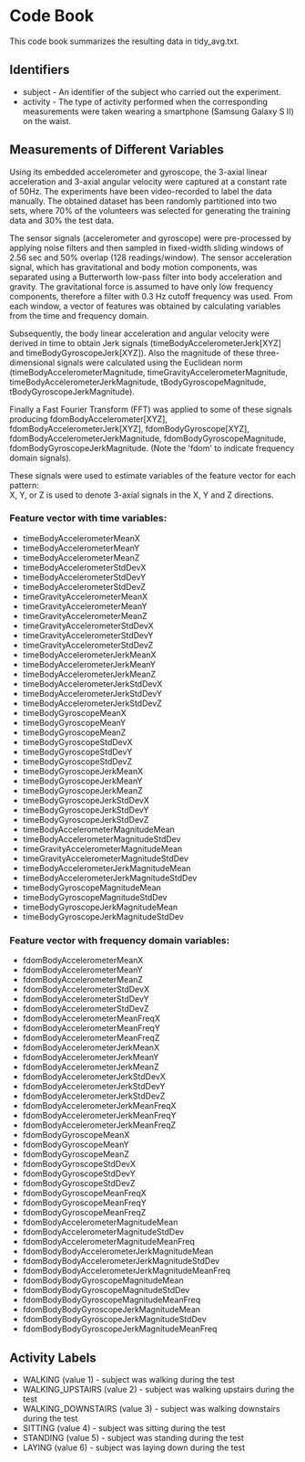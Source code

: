 # Code Book

This code book summarizes the resulting data in tidy_avg.txt.

## Identifiers

* subject - An identifier of the subject who carried out the experiment.
* activity - The type of activity performed when the corresponding measurements were taken wearing a smartphone (Samsung Galaxy S II) on the waist. 


## Measurements of Different Variables

Using its embedded accelerometer and gyroscope, the 3-axial linear acceleration and 3-axial angular velocity were captured at a constant rate of 50Hz. The experiments have been video-recorded to label the data manually. The obtained dataset has been randomly partitioned into two sets, where 70% of the volunteers was selected for generating the training data and 30% the test data. 

The sensor signals (accelerometer and gyroscope) were pre-processed by applying noise filters and then sampled in fixed-width sliding windows of 2.56 sec and 50% overlap (128 readings/window). The sensor acceleration signal, which has gravitational and body motion components, was separated using a Butterworth low-pass filter into body acceleration and gravity. The gravitational force is assumed to have only low frequency components, therefore a filter with 0.3 Hz cutoff frequency was used. From each window, a vector of features was obtained by calculating variables from the time and frequency domain. 

Subsequently, the body linear acceleration and angular velocity were derived in time to obtain Jerk signals (timeBodyAccelerometerJerk[XYZ] and timeBodyGyroscopeJerk[XYZ]). Also the magnitude of these three-dimensional signals were calculated using the Euclidean norm (timeBodyAccelerometerMagnitude, timeGravityAccelerometerMagnitude, timeBodyAccelerometerJerkMagnitude, tBodyGyroscopeMagnitude, tBodyGyroscopeJerkMagnitude). 

Finally a Fast Fourier Transform (FFT) was applied to some of these signals producing fdomBodyAccelerometer[XYZ], fdomBodyAccelerometerJerk[XYZ], fdomBodyGyroscope[XYZ], fdomBodyAccelerometerJerkMagnitude, fdomBodyGyroscopeMagnitude, fdomBodyGyroscopeJerkMagnitude. (Note the 'fdom' to indicate frequency domain signals). 

These signals were used to estimate variables of the feature vector for each pattern:  
X, Y, or Z is used to denote 3-axial signals in the X, Y and Z directions.

### Feature vector with time variables:

* timeBodyAccelerometerMeanX
* timeBodyAccelerometerMeanY
* timeBodyAccelerometerMeanZ
* timeBodyAccelerometerStdDevX
* timeBodyAccelerometerStdDevY
* timeBodyAccelerometerStdDevZ
* timeGravityAccelerometerMeanX
* timeGravityAccelerometerMeanY
* timeGravityAccelerometerMeanZ
* timeGravityAccelerometerStdDevX
* timeGravityAccelerometerStdDevY
* timeGravityAccelerometerStdDevZ
* timeBodyAccelerometerJerkMeanX
* timeBodyAccelerometerJerkMeanY
* timeBodyAccelerometerJerkMeanZ
* timeBodyAccelerometerJerkStdDevX
* timeBodyAccelerometerJerkStdDevY
* timeBodyAccelerometerJerkStdDevZ
* timeBodyGyroscopeMeanX
* timeBodyGyroscopeMeanY
* timeBodyGyroscopeMeanZ
* timeBodyGyroscopeStdDevX
* timeBodyGyroscopeStdDevY
* timeBodyGyroscopeStdDevZ
* timeBodyGyroscopeJerkMeanX
* timeBodyGyroscopeJerkMeanY
* timeBodyGyroscopeJerkMeanZ
* timeBodyGyroscopeJerkStdDevX
* timeBodyGyroscopeJerkStdDevY
* timeBodyGyroscopeJerkStdDevZ
* timeBodyAccelerometerMagnitudeMean
* timeBodyAccelerometerMagnitudeStdDev
* timeGravityAccelerometerMagnitudeMean
* timeGravityAccelerometerMagnitudeStdDev
* timeBodyAccelerometerJerkMagnitudeMean
* timeBodyAccelerometerJerkMagnitudeStdDev
* timeBodyGyroscopeMagnitudeMean
* timeBodyGyroscopeMagnitudeStdDev
* timeBodyGyroscopeJerkMagnitudeMean
* timeBodyGyroscopeJerkMagnitudeStdDev

### Feature vector with frequency domain variables:

* fdomBodyAccelerometerMeanX
* fdomBodyAccelerometerMeanY
* fdomBodyAccelerometerMeanZ
* fdomBodyAccelerometerStdDevX
* fdomBodyAccelerometerStdDevY
* fdomBodyAccelerometerStdDevZ
* fdomBodyAccelerometerMeanFreqX
* fdomBodyAccelerometerMeanFreqY
* fdomBodyAccelerometerMeanFreqZ
* fdomBodyAccelerometerJerkMeanX
* fdomBodyAccelerometerJerkMeanY
* fdomBodyAccelerometerJerkMeanZ
* fdomBodyAccelerometerJerkStdDevX
* fdomBodyAccelerometerJerkStdDevY
* fdomBodyAccelerometerJerkStdDevZ
* fdomBodyAccelerometerJerkMeanFreqX
* fdomBodyAccelerometerJerkMeanFreqY
* fdomBodyAccelerometerJerkMeanFreqZ
* fdomBodyGyroscopeMeanX
* fdomBodyGyroscopeMeanY
* fdomBodyGyroscopeMeanZ
* fdomBodyGyroscopeStdDevX
* fdomBodyGyroscopeStdDevY
* fdomBodyGyroscopeStdDevZ
* fdomBodyGyroscopeMeanFreqX
* fdomBodyGyroscopeMeanFreqY
* fdomBodyGyroscopeMeanFreqZ
* fdomBodyAccelerometerMagnitudeMean
* fdomBodyAccelerometerMagnitudeStdDev
* fdomBodyAccelerometerMagnitudeMeanFreq
* fdomBodyBodyAccelerometerJerkMagnitudeMean
* fdomBodyBodyAccelerometerJerkMagnitudeStdDev
* fdomBodyBodyAccelerometerJerkMagnitudeMeanFreq
* fdomBodyBodyGyroscopeMagnitudeMean
* fdomBodyBodyGyroscopeMagnitudeStdDev
* fdomBodyBodyGyroscopeMagnitudeMeanFreq
* fdomBodyBodyGyroscopeJerkMagnitudeMean
* fdomBodyBodyGyroscopeJerkMagnitudeStdDev
* fdomBodyBodyGyroscopeJerkMagnitudeMeanFreq


## Activity Labels

* WALKING (value 1) - subject was walking during the test
* WALKING_UPSTAIRS (value 2) - subject was walking upstairs during the test
* WALKING_DOWNSTAIRS (value 3) - subject was walking downstairs during the test
* SITTING (value 4) - subject was sitting during the test
* STANDING (value 5) - subject was standing during the test
* LAYING (value 6) - subject was laying down during the test
